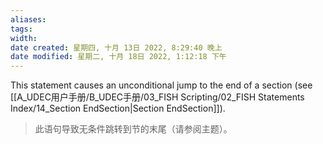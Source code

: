 ```yaml
---
aliases: 
tags: 
width:
date created: 星期四, 十月 13日 2022, 8:29:40 晚上
date modified: 星期二, 十月 18日 2022, 1:12:18 下午
---
```

This statement causes an unconditional jump to the end of a section (see [[A_UDEC用户手册/B_UDEC手册/03_FISH Scripting/02_FISH Statements Index/14_Section EndSection|Section EndSection]]).
>此语句导致无条件跳转到节的末尾（请参阅主题）。